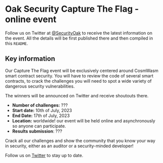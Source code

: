 # Oak Security Capture The Flag - online event

Follow us on Twitter at [@SecurityOak](https://twitter.com/SecurityOak) to receive the latest information on the event. All the details will be first published there and then compiled in this `README`.

## Key information
Our Capture The Flag event will be exclusively centered around CosmWasm smart contract security. You will have to review the code of several smart contracts, to crack the challenges you will need to spot a wide variety of dangerous security vulnerabilities. 

The winners will be announced on Twitter and receive shoutouts there.

- **Number of challenges:** ???
- **Start date:** 10th of July, 2023
- **End Date:** 17th of July, 2023
- **Location:** worldwide! our event will be held online and asynchronously so anyone can participate.
- **Results submission**: ???

Crack all our challenges and show the community that you know your way in security, either as an auditor or a security-minded developer!

Follow us on [Twitter](https://twitter.com/SecurityOak) to stay up to date.
